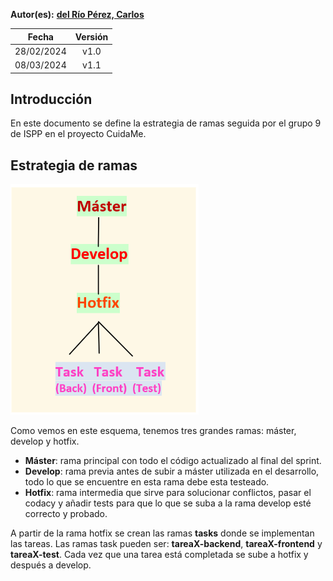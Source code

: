 **Autor(es):** **[del Río Pérez, Carlos](../grupo)**


|**Fecha**|**Versión**|
| :-: | :-: |
|28/02/2024|v1.0|
|08/03/2024|v1.1|

## Introducción
En este documento se define la estrategia de ramas seguida por el grupo 9 de ISPP en el proyecto CuidaMe.



## Estrategia de ramas
![27/02/2024-01](./img/img1.PNG)


Como vemos en este esquema, tenemos tres grandes ramas: máster, develop y hotfix.
- __Máster__: rama principal con todo el código actualizado al final del sprint.
- __Develop__: rama previa antes de subir a máster utilizada en el desarrollo, todo lo que se encuentre en esta rama debe esta testeado.
- __Hotfix__: rama intermedia que sirve para solucionar conflictos, pasar el codacy y añadir tests para que lo que se suba a la rama develop esté correcto y probado.


A partir de la rama hotfix se crean las ramas __tasks__ donde se implementan las tareas. Las ramas task pueden ser: __tareaX-backend__, __tareaX-frontend__ y __tareaX-test__. Cada vez que una tarea está completada se sube a hotfix y después a develop.

